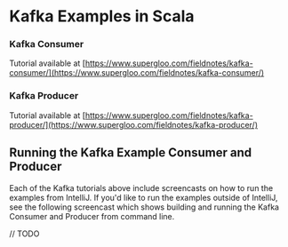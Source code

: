 # Kafka Examples in Scala 

### Kafka Consumer

Tutorial available at [https://www.supergloo.com/fieldnotes/kafka-consumer/](https://www.supergloo.com/fieldnotes/kafka-consumer/)

### Kafka Producer

Tutorial available at [https://www.supergloo.com/fieldnotes/kafka-producer/](https://www.supergloo.com/fieldnotes/kafka-producer/)

## Running the Kafka Example Consumer and Producer 

Each of the Kafka tutorials above include screencasts on how to run the
examples from IntelliJ.  If you'd like to run the examples outside of IntelliJ,
see the following screencast which shows building and running the Kafka Consumer and Producer
from command line.

// TODO 
